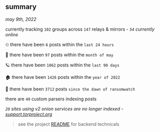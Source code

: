 
## summary
_may 9th, 2022_

currently tracking `102` groups across `147` relays & mirrors - _`54` currently online_

⏲ there have been `6` posts within the `last 24 hours`

🦈 there have been `97` posts within the `month of may`

🪐 there have been `1062` posts within the `last 90 days`

🏚 there have been `1426` posts within the `year of 2022`

🦕 there have been `3712` posts `since the dawn of ransomwatch`

there are `49` custom parsers indexing posts

_`20` sites using v2 onion services are no longer indexed - [support.torproject.org](https://support.torproject.org/onionservices/v2-deprecation/)_

> see the project [README](https://github.com/thetanz/ransomwatch#ransomwatch--) for backend technicals
